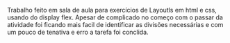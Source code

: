 Trabalho feito em sala de aula para exercícios de Layoutls em html e css, usando do display flex.
Apesar de complicado no começo com o passar da atividade foi ficando mais facil de identificar as divisões necessárias
e com um pouco de tenativa e erro a tarefa foi conclida.
